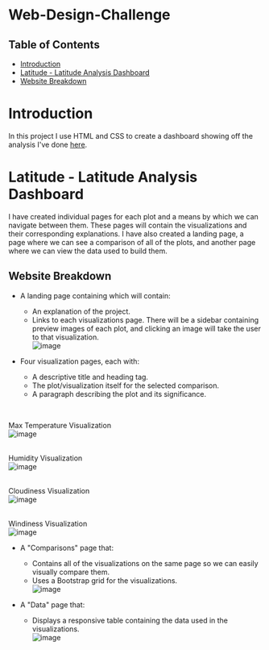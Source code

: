 # Web-Design-Challenge

## Table of Contents
  * [Introduction](#introduction)
  * [Latitude - Latitude Analysis Dashboard](#lat)
  * [Website Breakdown](#breakdown)
    

# <a name="introduction">Introduction</a>
In this project I use HTML and CSS to create a dashboard showing off the analysis I've done <a href="https://github.com/saif-gorges/Python-APIs-Challenge">here</a>.

# <a name="lat">Latitude - Latitude Analysis Dashboard</a>
I have created individual pages for each plot and a means by which we can navigate between them. These pages will contain the visualizations and their corresponding explanations. 
I have also created a landing page, a page where we can see a comparison of all of the plots, and another page where we can view the data used to build them.


## <a name="breakdown">Website Breakdown</a>
- A landing page containing which will contain:
  - An explanation of the project.
  - Links to each visualizations page. There will be a sidebar containing preview images of each plot, and clicking an image will take the user to that visualization.
<br>![image](https://user-images.githubusercontent.com/69221324/114075516-9dbcf700-9873-11eb-9e61-aeb1ce576162.png)


- Four visualization pages, each with:
  - A descriptive title and heading tag.
  - The plot/visualization itself for the selected comparison.
  - A paragraph describing the plot and its significance.
<br>

Max Temperature Visualization
<br>![image](https://user-images.githubusercontent.com/69221324/114075976-2176e380-9874-11eb-917c-5625485c83b2.png)
<br><br>

Humidity Visualization
<br>![image](https://user-images.githubusercontent.com/69221324/114076032-305d9600-9874-11eb-9b33-f89fe88aa9d9.png)
<br><br>

Cloudiness Visualization
<br>![image](https://user-images.githubusercontent.com/69221324/114076075-3c495800-9874-11eb-8574-9359ee62ab4d.png)
<br><br>

Windiness Visualization
<br>![image](https://user-images.githubusercontent.com/69221324/114076117-4c613780-9874-11eb-81ab-d89782367db7.png)



- A "Comparisons" page that:
  - Contains all of the visualizations on the same page so we can easily visually compare them.
  - Uses a Bootstrap grid for the visualizations.
<br>![image](https://user-images.githubusercontent.com/69221324/114075834-fdb39d80-9873-11eb-8df5-5c0a40831488.png)


- A "Data" page that:
  - Displays a responsive table containing the data used in the visualizations.
 <br>![image](https://user-images.githubusercontent.com/69221324/114076179-600c9e00-9874-11eb-9abe-a7774f656841.png)

